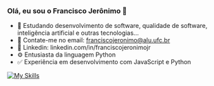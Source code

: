 ### Olá, eu sou o Francisco Jerônimo 👋

- 🌱 Estudando desenvolvimento de software, qualidade de software, inteligência artificial e outras tecnologias...
- 📧 Contate-me no email: franciscojeronimo@alu.ufc.br
- :briefcase: Linkedin: linkedin.com/in/franciscojeronimojr
- ⚙️ Entusiasta da linguagem Python
- :white_check_mark: Experiência em desenvolvimento com JavaScript e Python

[![My Skills](https://skillicons.dev/icons?i=python,flask,fastapi,django,js,nodejs,vue,php,laravel,aws,postman,markdown,tensorflow,scikitlearn,github,git,css,html,postgres,mongo,vscode,&theme=dark)](https://skillicons.dev)

